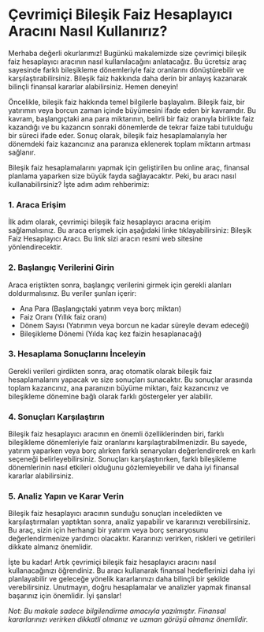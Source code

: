 Çevrimiçi Bileşik Faiz Hesaplayıcı Aracını Nasıl Kullanırız?
============================================================

Merhaba değerli okurlarımız! Bugünkü makalemizde size çevrimiçi bileşik faiz hesaplayıcı aracının nasıl kullanılacağını anlatacağız. Bu ücretsiz araç sayesinde farklı bileşikleme dönemleriyle faiz oranlarını dönüştürebilir ve karşılaştırabilirsiniz. Bileşik faiz hakkında daha derin bir anlayış kazanarak bilinçli finansal kararlar alabilirsiniz. Hemen deneyin!

Öncelikle, bileşik faiz hakkında temel bilgilerle başlayalım. Bileşik faiz, bir yatırımın veya borcun zaman içinde büyümesini ifade eden bir kavramdır. Bu kavram, başlangıçtaki ana para miktarının, belirli bir faiz oranıyla birlikte faiz kazandığı ve bu kazancın sonraki dönemlerde de tekrar faize tabi tutulduğu bir süreci ifade eder. Sonuç olarak, bileşik faiz hesaplamalarıyla her dönemdeki faiz kazancınız ana paranıza eklenerek toplam miktarın artması sağlanır.

Bileşik faiz hesaplamalarını yapmak için geliştirilen bu online araç, finansal planlama yaparken size büyük fayda sağlayacaktır. Peki, bu aracı nasıl kullanabilirsiniz? İşte adım adım rehberimiz:

### 1. Araca Erişim

İlk adım olarak, çevrimiçi bileşik faiz hesaplayıcı aracına erişim sağlamalısınız. Bu araca erişmek için aşağıdaki linke tıklayabilirsiniz: Bileşik Faiz Hesaplayıcı Aracı. Bu link sizi aracın resmi web sitesine yönlendirecektir.

### 2. Başlangıç Verilerini Girin

Araca eriştikten sonra, başlangıç verilerini girmek için gerekli alanları doldurmalısınız. Bu veriler şunları içerir:

- Ana Para (Başlangıçtaki yatırım veya borç miktarı)
- Faiz Oranı (Yıllık faiz oranı)
- Dönem Sayısı (Yatırımın veya borcun ne kadar süreyle devam edeceği)
- Bileşikleme Dönemi (Yılda kaç kez faizin hesaplanacağı)

### 3. Hesaplama Sonuçlarını İnceleyin

Gerekli verileri girdikten sonra, araç otomatik olarak bileşik faiz hesaplamalarını yapacak ve size sonuçları sunacaktır. Bu sonuçlar arasında toplam kazancınız, ana paranızın büyüme miktarı, faiz kazancınız ve bileşikleme dönemine bağlı olarak farklı göstergeler yer alabilir.

### 4. Sonuçları Karşılaştırın

Bileşik faiz hesaplayıcı aracının en önemli özelliklerinden biri, farklı bileşikleme dönemleriyle faiz oranlarını karşılaştırabilmenizdir. Bu sayede, yatırım yaparken veya borç alırken farklı senaryoları değerlendirerek en karlı seçeneği belirleyebilirsiniz. Sonuçları karşılaştırırken, farklı bileşikleme dönemlerinin nasıl etkileri olduğunu gözlemleyebilir ve daha iyi finansal kararlar alabilirsiniz.

### 5. Analiz Yapın ve Karar Verin

Bileşik faiz hesaplayıcı aracının sunduğu sonuçları inceledikten ve karşılaştırmaları yaptıktan sonra, analiz yapabilir ve kararınızı verebilirsiniz. Bu araç, sizin için herhangi bir yatırım veya borç senaryosunu değerlendirmenize yardımcı olacaktır. Kararınızı verirken, riskleri ve getirileri dikkate almanız önemlidir.

İşte bu kadar! Artık çevrimiçi bileşik faiz hesaplayıcı aracını nasıl kullanacağınızı öğrendiniz. Bu aracı kullanarak finansal hedeflerinizi daha iyi planlayabilir ve geleceğe yönelik kararlarınızı daha bilinçli bir şekilde verebilirsiniz. Unutmayın, doğru hesaplamalar ve analizler yapmak finansal başarınız için önemlidir. İyi şanslar!

*Not: Bu makale sadece bilgilendirme amacıyla yazılmıştır. Finansal kararlarınızı verirken dikkatli olmanız ve uzman görüşü almanız önemlidir.*